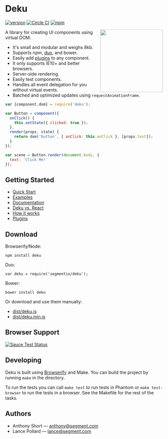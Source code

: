 # Deku

[![version](https://img.shields.io/npm/v/deku.svg?style=flat-square)](https://www.npmjs.com/package/deku)
[![Circle CI](https://img.shields.io/circleci/project/BrightFlair/PHP.Gt.svg?style=flat-square)](https://circleci.com/gh/segmentio/deku)
[![npm](https://img.shields.io/badge/license-MIT-blue.svg?style=flat-square)]()

<img  width="200" align="right" src="https://i.cloudup.com/fDqKHg1ude.png" />

A library for creating UI components using virtual DOM.

* It's small and modular and weighs 8kb. 
* Supports npm, [duo](https://github.com/duojs/duo), and bower.
* Easily add [plugins](https://github.com/segmentio/deku/wiki/plugins) to any component.
* It only supports IE10+ and better browsers.
* Server-side rendering.
* Easily test components.
* Handles all event delegation for you without virtual events.
* Batched and optimized updates using `requestAnimationFrame`.

```js
var {component,dom} = require('deku');

var Button = component({
  onClick() {
    this.setState({ clicked: true });
  },
  render(props, state) {
    return dom('button', { onClick: this.onClick }, [props.text]);
  }
});

var scene = Button.render(document.body, {
  text: 'Click Me!'
});
```

## Getting Started

* [Quick Start](https://github.com/segmentio/deku/wiki/quickstart)
* [Examples](https://github.com/segmentio/deku/wiki/examples)
* [Documentation](https://github.com/segmentio/deku/wiki)
* [Deku vs. React](https://github.com/segmentio/deku/wiki/deku-vs-react)
* [How it works](https://github.com/segmentio/deku/wiki/how-it-works)
* [Plugins](https://github.com/segmentio/deku/wiki/plugins)

## Download

Browserify/Node:

```
npm install deku
```

Duo: 

```
var deku = require('segmentio/deku');
```

Bower:

```
bower install deku
```

Or download and use them manually:

* [dist/deku.js](https://raw.githubusercontent.com/segmentio/deku/master/dist/deku.js)
* [dist/deku.min.js](https://raw.githubusercontent.com/segmentio/deku/master/dist/deku.min.js)

## Browser Support

[![Sauce Test Status](https://saucelabs.com/browser-matrix/deku.svg)](https://saucelabs.com/u/deku)

## Developing

Deku is built using [Browserify](https://github.com/substack/node-browserify) and Make. You can build the project by running `make` in the directory.

To run the tests you can call `make test` to run tests in Phantom or `make test-browser` to run the tests in a browser. See the Makefile for the rest of the tasks.

## Authors

* Anthony Short — anthony@segment.com
* Lance Pollard — lance@segment.com

